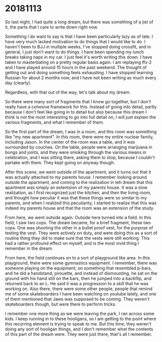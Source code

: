 # 20181113
So last night, I had quite a long dream, but there was something of a jist of
it, the parts that I care to write down right now.

Something I do want to say is that I have been particularly lazy as of late. I
have very much lacked motivation to do things that I would like to do. I
haven't been to BJJ in multiple weeks, I've stopped doing crossfit, and in
general, I just don't want to do things. I have been spending my lunch breaks
taking naps in my car. I just feel it's worth writing this down. I have taken
to masterbating on a pretty regular basis again. I am replaying ffx-2 and I
have played around 15 hours in the past weekend. The thought of getting out and
doing something feels exhausting. I have stopped learning Russian for about 2
months now, and I have not been writing as much every day (clearly).

Regardless, with that out of the way, let's talk about my dream.

So there were many sort of fragments that I know go together, but I don't
really have a cohesive framework for this. Instead of going into detail, partly
because I don't feel like going in to detail but also because this dream I
think is not the most interesting to go into full detail on, I will just
explain the various fragments, and what I remember of them.

So the first part of the dream, I was in a room, and this room was something
like "my new apartment". In this room, there were my entire nuclear family,
including Jason. In the center of the room was a table, and it was surrounded
by couches. On the table, people were arranging marijuana in bongs and joints,
and they were smoking through the various means in celebration, and I was
sitting there, asking them to stop, because I couldn't partake with them. They
kept going on anyway though.

After this scene, we went outside of the apartment, and it turns out that it
was actually attached to my parents house. I remember looking around outside
the apartment, and coming to the realization in teh dream that this apartment
was simply an extentsion of my parents house. It was a slow realization, as I
first recognized just the kitchen, and then the living room, and thought how
peculiar it was that these things were so similar to my parents, and when I
realized this peculiarity, I started to realize that this was indeed my parents
house and that the room was an extension of the study.

From here, we went outside again. Outside here turned into a field. In this
field, I saw two cops. The dream became, for a brief fragment, these two cops.
One was shooting the other in a bullet proof vest, for the purpose of testing
the vest. They were actively on duty, and were doing this as a sort of routine
thing they did to make sure that the vests were still working. This had a
rather profound effect on myself, and is the most vivid thing I remember in the
dream.

From here, the field continues on to a sort of playground like area. In this
playground, there were some gymnastics equipment. I remember, there was someone
playing on the equipment, on something that resembled p-bars, and he did a
handstand, pirouette, and instead of dismounting, he sat on the ground with his
hand still on the bars, then he jumped into a backflip, and returned back to an
L. He said it was a progression to a skill that he was working on. Also there,
there were some other people, people that remind me of some skateboarders I
have been watching on youtube lately, and one of them mentioned that Jaws was
supposed to be coming. They weren't skateboarders though, but were there to
perform tricks.

I remember one more thing as we were leaving the park, I ran across some kids.
I keep running in to these hooligans, so I am getting to the point where this
recurring element is trying to speak to me. But this time, they weren't doing
any sort of hooligan things, and I don't remember what the contents of this
part of the dream were. They were just there, that's all I remember.
